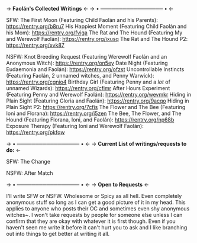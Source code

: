-> **Faolán's Collected Writings** <-
-> • ───────────────── • <-

SFW:
The First Moon (Featuring Child Faolán and his Parents): https://rentry.org/b8ru7
His Happiest Moment (Featuring Child Faolán and his Mom): https://rentry.org/fviga
The Rat and The Hound (Featuring My and Werewolf Faolán): https://rentry.org/ixusq
The Rat and The Hound P2: https://rentry.org/xvk87

NSFW:
Knot Breeding Request (Featuring Werewolf Faolán and an Anonymous Witch): https://rentry.org/on5ey
Date Night (Featuring Eudaemonia and Faolán): https://rentry.org/ofzst
Uncontrollable Instincts (Featuring Faolán, 2 unnamed witches, and Penny Warwick): https://rentry.org/cgnio4
Birthday Girl (Featuring Penny and a *lot* of unnamed Wizards): https://rentry.org/cfimr
After Hours Experiment (Featuring Penny and Werewolf Faolán): https://rentry.org/wevmkr
Hiding in Plain Sight (Featuring Gloria and Faolán): https://rentry.org/9acqo
Hiding in Plain Sight P2: https://rentry.org/7cfis
The Flower and The Bee (Featuring Ioni and Florana): https://rentry.org/i5zen
The Bee, The Flower, and The Hound (Featuring Florana, Ioni, and Faolán): https://rentry.org/np68b
Exposure Therapy (Featuring Ioni and Werewolf Faolán): https://rentry.org/pkfqw

-> • ───────────────── • <-
-> **Current List of writings/requests to do:** <-

SFW:
The Change

NSFW:
After Match

-> • ───────────────── • <-
-> **Open to Requests** <-

I'll write SFW or NSFW. Wholesome or Spicy as all hell. Even completely anonymous stuff so long as I can get a good picture of it in my head. This applies to anyone who posts their OC and sometimes even shy anonymous witches~. I won't take requests by people for someone else unless I can confirm that they are okay with whatever it is first though. Even if you haven't seen me write it before it can't hurt you to ask and I like branching out into things to get better at writing it all.